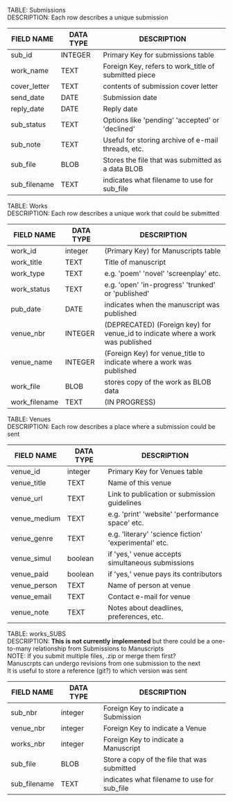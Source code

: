 
TABLE: Submissions  
DESCRIPTION: Each row describes a unique submission  

| FIELD NAME      | DATA TYPE  | DESCRIPTION                                          |
|-----------------|------------|------------------------------------------------------|
| sub_id          | INTEGER    | Primary Key for submissions table                    |
| work_name       | TEXT       | Foreign Key, refers to work_title of submitted piece | 
| cover_letter    | TEXT       | contents of submission cover letter                  |
| send_date       | DATE       | Submission date                                      |
| reply_date      | DATE       | Reply date                                           |
| sub_status      | TEXT       | Options like 'pending' 'accepted' or 'declined'      |
| sub_note        | TEXT       | Useful for storing archive of e-mail threads, etc.   |
| sub_file        | BLOB       | Stores the file that was submitted as a data BLOB    |
| sub_filename    | TEXT       | indicates what filename to use for sub_file          |    

TABLE: Works  
DESCRIPTION: Each row describes a unique work that could be submitted  

| FIELD NAME      | DATA TYPE  | DESCRIPTION                                                                     |
|-----------------|------------|---------------------------------------------------------------------------------|
| work_id         | integer    | (Primary Key) for Manuscripts table                                             |
| work_title      | TEXT       | Title of manuscript                                                             |
| work_type       | TEXT       | e.g. 'poem' 'novel' 'screenplay' etc.                                           |
| work_status     | TEXT       | e.g. 'open' 'in-progress' 'trunked' or 'published'                              |
| pub_date        | DATE       | indicates when the manuscript was published                                     |
| venue_nbr       | INTEGER    | (DEPRECATED) (Foreign key) for venue_id to indicate where a work was published  |
| venue_name      | INTEGER    | (Foreign Key) for venue_title to indicate where a work was published            |
| work_file       | BLOB       | stores copy of the work as BLOB data                                            |
| work_filename   | TEXT       | (IN PROGRESS)                                                                   |

TABLE: Venues  
DESCRIPTION: Each row describes a place where a submission could be sent  

| FIELD NAME    | DATA TYPE | DESCRIPTION                                               |
|---------------|-----------|-----------------------------------------------------------|
| venue_id      | integer   | Primary Key for Venues table                              |
| venue_title   | TEXT      | Name of this venue                                        |
| venue_url     | TEXT      | Link to publication or submission guidelines              |
| venue_medium  | TEXT      | e.g. 'print' 'website' 'performance space' etc.           |
| venue_genre   | TEXT      | e.g. 'literary' 'science fiction' 'experimental' etc.     |
| venue_simul   | boolean   | if 'yes,' venue accepts simultaneous submissions          |
| venue_paid    | boolean   | if 'yes,' venue pays its contributors                     |
| venue_person  | TEXT      | Name of person at venue                                   |
| venue_email   | TEXT      | Contact e-mail for venue                                  |
| venue_note    | TEXT      | Notes about deadlines, preferences, etc.                  |


TABLE: works_SUBS  
DESCRIPTION: **This is not currently implemented** but there could be a one-to-many relationship from Submissions to Manuscripts  
NOTE: If you submit multiple files, .zip or merge them first?  
      Manuscrpts can undergo revisions from one submission to the next  
      It is useful to store a reference (git?) to which version was sent  

| FIELD NAME      | DATA TYPE  | DESCRIPTION                                        |
|-----------------|------------|----------------------------------------------------|
| sub_nbr         | integer    | Foreign Key to indicate a Submission               |
| venue_nbr       | integer    | Foreign Key to indicate a Venue                    |
| works_nbr       | integer    | Foreign Key to indicate a Manuscript               |
| sub_file        | BLOB       | Store a copy of the file that was submitted        |
| sub_filename    | TEXT       | indicates what filename to use for sub_file        |
